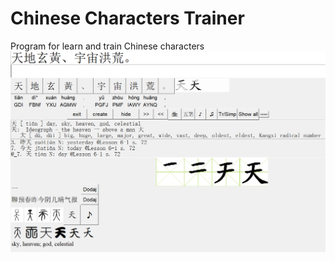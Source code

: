 # Chinese Characters Trainer
Program for learn and train Chinese characters
![Screenshot](./Images_git/Image_screen.png)
